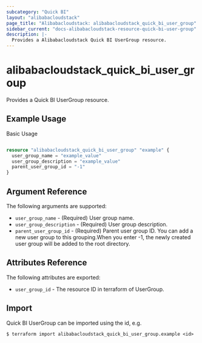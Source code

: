 ```yaml
---
subcategory: "Quick BI"
layout: "alibabacloudstack"
page_title: "Alibabacloudstack: alibabacloudstack_quick_bi_user_group"
sidebar_current: "docs-alibabacloudstack-resource-quick-bi-user-group"
description: |-
  Provides a Alibabacloudstack Quick BI UserGroup resource.
---
```


# alibabacloudstack\_quick\_bi\_user\_group

Provides a Quick BI UserGroup resource.


## Example Usage

Basic Usage

```terraform

resource "alibabacloudstack_quick_bi_user_group" "example" {
  user_group_name = "example_value"
  user_group_description = "example_value"
  parent_user_group_id = "-1"
}

```

## Argument Reference

The following arguments are supported:

* `user_group_name` - (Required) User group name.
* `user_group_description` - (Required) User group description.
* `parent_user_group_id` - (Required) Parent user group ID. You can add a new user group to this grouping.When you enter -1, the newly created user group will be added to the root directory.

## Attributes Reference

The following attributes are exported:

* `user_group_id` - The resource ID in terraform of UserGroup.

## Import

Quick BI UserGroup can be imported using the id, e.g.

```
$ terraform import alibabacloudstack_quick_bi_user_group.example <id>
```
